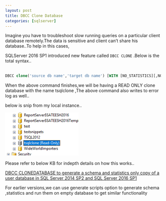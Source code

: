 ```yaml
---
layout: post
title: DBCC Clone Database
categories: [sqlserver]
---
```


Imagine you have to troubleshoot slow running queries on a particular client database remotely.The data is sensitive and client can’t share his database..To help in this cases,

SQLServer 2016 SP1 introduced new feature called `DBCC CLONE`
.Below is the total syntax..

``` sql

DBCC clone('source db name','target db name') [WITH [NO_STATISTICS][,NO_QUERYSTORE]]

```

When the above command finishes,we will be having a READ ONLY clone database with the name tsqlclone ,The above command also writes to error log as well..

below is snip from my local instance..

<img  src="/img/dbcc-clone.png"/>




Please refer to below KB for indepth details on how this works..



[DBCC CLONEDATABASE to generate a schema and statistics only copy of a user database in SQL Server 2014 SP2 and SQL Server 2016 SP1](https://support.microsoft.com/en-in/kb/3177838)

For earlier versions,we can use generate scripts option to generate schema ,statistics and run them on empty database to get similar functionality      
